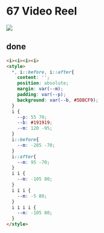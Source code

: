# 67 Video Reel

![](https://raw.githubusercontent.com/sari3l/css_battle/main/media/16776718462617/16776718532883.png)

## done

```html
<i><i><i><i>
<style>
  *, i::before, i::after{
    content: '';
    position: absolute;
    margin: var(--m);
    padding: var(--p);
    background: var(--b, #5DBCF9);
  }
  i {
    --p: 55 70;
    --b: #191919;
    --m: 120 -95;
  }
  i::before{
    --m: -205 -70;
  }
  i::after{
    --m: 95 -70;
  }
  i i {
    --m: -105 80;
  }
  i i i {
    --m: -5 80;
  }
  i i i i {
    --m: -105 80;
  }
</style>
```